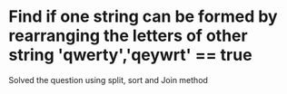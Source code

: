 # Find if one string can be formed by rearranging the letters of other string 'qwerty','qeywrt' == true

Solved the question using split, sort and Join method
